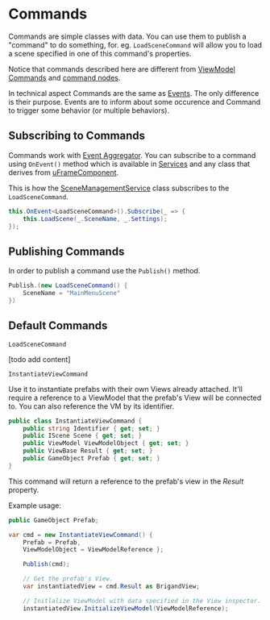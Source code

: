 # Commands

Commands are simple classes with data. You can use them to publish a "command" to do something, for. eg. `LoadSceneCommand` will allow you to load a scene specified in one of this command's properties.

Notice that commands described here are different from [ViewModel Commands](viewmodel-commands.md) and [command nodes](command-node.md).

In technical aspect Commands are the same as [Events](events.md). The only difference is their purpose. Events are to inform about some occurence and Command to trigger some behavior (or multiple behaviors).

## Subscribing to Commands

Commands work with [Event Aggregator](event-aggregator.md). You can subscribe to a command using `OnEvent()` method which is available in [Services](services.md) and any class that derives from [uFrameComponent](uframe-component.md).

This is how the [SceneManagementService](scenemanagementservice.md) class subscribes to the `LoadSceneCommand`.

```csharp
this.OnEvent<LoadSceneCommand>().Subscribe(_ => {
    this.LoadScene(_.SceneName, _.Settings);
});
```

## Publishing Commands

In order to publish a command use the `Publish()` method.

```csharp
Publish.(new LoadSceneCommand() {
    SceneName = "MainMenuScene"
})
```

## Default Commands

`LoadSceneCommand`

[todo add content]

`InstantiateViewCommand`

Use it to instantiate prefabs with their own Views already attached. It'll require a reference to a ViewModel that the prefab's View will be connected to. You can also reference the VM by its identifier.

```csharp
public class InstantiateViewCommand {
    public string Identifier { get; set; }
    public IScene Scene { get; set; }
    public ViewModel ViewModelObject { get; set; }
    public ViewBase Result { get; set; }
    public GameObject Prefab { get; set; }
}
```

This command will return a reference to the prefab's view in the _Result_ property.

Example usage:

```csharp
public GameObject Prefab;

var cmd = new InstantiateViewCommand() {
    Prefab = Prefab,
    ViewModelObject = ViewModelReference };

    Publish(cmd);

    // Get the prefab's View.
    var instantiatedView = cmd.Result as BrigandView;

    // Initlalize ViewModel with data specified in the View inspector.
    instantiatedView.InitializeViewModel(ViewModelReference);
```
